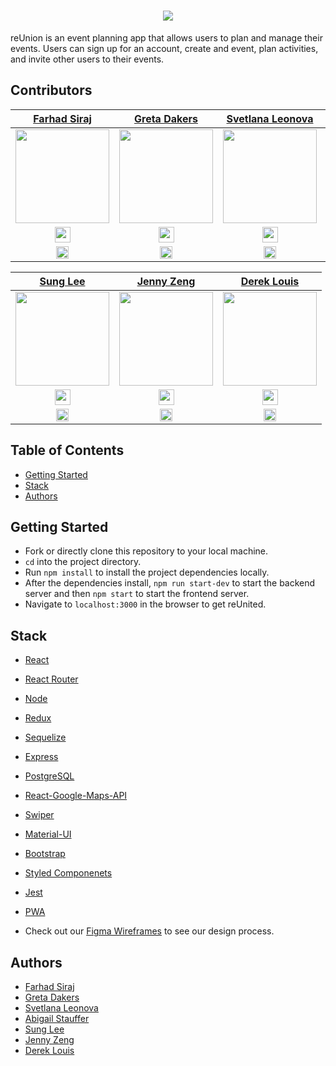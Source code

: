<h1 align="center"><img src="https://user-images.githubusercontent.com/72041242/117198984-aa236980-adb7-11eb-8497-5b6dca9aed93.png" /></h1>

reUnion is an event planning app that allows users to plan and manage their events. Users can sign up for an account, create and event, plan activities, and invite other users to their events.

## Contributors

|                                                       [Farhad Siraj](https://www.linkedin.com/in/farhadsiraj/)                                                       |                                                     [Greta Dakers](https://www.linkedin.com/in/greta-dakers/)                                                      |                                                      [Svetlana Leonova](https://www.linkedin.com/in/svetlana-leonova/)                                          |                                                    [Abigail Stauffer](https://www.linkedin.com/in/abigail-stauffer/)                                            |
| :------------------------------------------------------------------------------------------------------------------------------------------------------------------: | :----------------------------------------------------------------------------------------------------------------------------------------------------------------: | :-------------------------------------------------------------------------------------------------------------------------------------------------------------: | :-------------------------------------------------------------------------------------------------------------------------------------------------------------: |
| [<img src="https://user-images.githubusercontent.com/36062933/108449594-baed2600-7231-11eb-9b72-22aeab32f15d.jpeg" width = "150" />](https://github.com/farhadsiraj) | [<img src="https://user-images.githubusercontent.com/36062933/108449605-be80ad00-7231-11eb-82ed-67d283376dc2.jpeg" width = "150" />](https://github.com/gretad711) | [<img src="https://user-images.githubusercontent.com/72041242/117200898-04252e80-adba-11eb-857d-aa993a1bfcca.jpeg" width = "150" />](https://github.com/Svetlana-Leonova) | [<img src="https://user-images.githubusercontent.com/72041242/117201015-274fde00-adba-11eb-8735-ad4d1bb3ae67.jpeg" width = "150" />](https://github.com/abstauff) |
|   [<img src="https://user-images.githubusercontent.com/72041242/117204319-29b43700-adbe-11eb-9034-49e463c6108f.png" width="25"> ](https://github.com/farhadsiraj)    |   [<img src="https://user-images.githubusercontent.com/72041242/117204319-29b43700-adbe-11eb-9034-49e463c6108f.png" width="25"> ](https://github.com/gretad711)    |   [<img src="https://user-images.githubusercontent.com/72041242/117204319-29b43700-adbe-11eb-9034-49e463c6108f.png" width="25"> ](https://github.com/Svetlana-Leonova)    |   [<img src="https://user-images.githubusercontent.com/72041242/117204319-29b43700-adbe-11eb-9034-49e463c6108f.png" width="25"> ](https://github.com/abstauff)    |
|                     [ <img src="https://static.licdn.com/sc/h/al2o9zrvru7aqj8e1x2rzsrca" width="20"> ](https://www.linkedin.com/in/farhadsiraj/)                     |                   [ <img src="https://static.licdn.com/sc/h/al2o9zrvru7aqj8e1x2rzsrca" width="20"> ](https://www.linkedin.com/in/greta-dakers/)                    |                   [ <img src="https://static.licdn.com/sc/h/al2o9zrvru7aqj8e1x2rzsrca" width="20"> ](https://www.linkedin.com/in/svetlana-leonova/)                   |                  [ <img src="https://static.licdn.com/sc/h/al2o9zrvru7aqj8e1x2rzsrca" width="20"> ](https://www.linkedin.com/in/abigail-stauffer/)                   |

|                                                       [Sung Lee](https://www.linkedin.com/in/sungyonglee/)                                                           |                                                     [Jenny Zeng](https://www.linkedin.com/in/zeng-jenny/)                                                          |                                                      [Derek Louis](https://www.linkedin.com/in/derek-louis/)                                                    |                        
| :------------------------------------------------------------------------------------------------------------------------------------------------------------------: | :----------------------------------------------------------------------------------------------------------------------------------------------------------------: | :-------------------------------------------------------------------------------------------------------------------------------------------------------------: | 
| [<img src="https://user-images.githubusercontent.com/72041242/117201145-4d757e00-adba-11eb-8e43-01f71e202f66.jpeg" width = "150" />](https://github.com/SungLee05) | [<img src="https://user-images.githubusercontent.com/72041242/117201221-6716c580-adba-11eb-9f3e-26b9e863c74e.jpeg" width = "150" />](https://github.com/zeng-jenny) | [<img src="https://user-images.githubusercontent.com/72041242/117201299-8150a380-adba-11eb-9ee7-6320b5fab82e.jpeg" width = "150" />](https://github.com/dereklouis) | 
|   [<img src="https://user-images.githubusercontent.com/72041242/117204319-29b43700-adbe-11eb-9034-49e463c6108f.png" width="25"> ](https://github.com/SungLee05)    |   [<img src="https://user-images.githubusercontent.com/72041242/117204319-29b43700-adbe-11eb-9034-49e463c6108f.png" width="25"> ](https://github.com/zeng-jenny)    |   [<img src="https://user-images.githubusercontent.com/72041242/117204319-29b43700-adbe-11eb-9034-49e463c6108f.png" width="25"> ](https://github.com/dereklouis)    |  
|                     [ <img src="https://static.licdn.com/sc/h/al2o9zrvru7aqj8e1x2rzsrca" width="20"> ](https://www.linkedin.com/in/sungyonglee/)                     |                   [ <img src="https://static.licdn.com/sc/h/al2o9zrvru7aqj8e1x2rzsrca" width="20"> ](https://www.linkedin.com/in/zeng-jenny/)                    |                   [ <img src="https://static.licdn.com/sc/h/al2o9zrvru7aqj8e1x2rzsrca" width="20"> ](https://www.linkedin.com/in/derek-louis/)                   |
## Table of Contents

- [Getting Started](#getting-started)
- [Stack](#stack)
- [Authors](#authors)

## Getting Started

- Fork or directly clone this repository to your local machine.
- `cd` into the project directory.
- Run `npm install` to install the project dependencies locally.
- After the dependencies install, `npm run start-dev` to start the backend server and then `npm start` to start the frontend server.
- Navigate to `localhost:3000` in the browser to get reUnited.

## Stack

- [React](https://reactjs.org/)
- [React Router](https://reactrouter.com)
- [Node](https://nodejs.org/en/)
- [Redux](https://redux.js.org/)
- [Sequelize](https://sequelize.org/)
- [Express](http://expressjs.com/)
- [PostgreSQL](https://www.postgresql.org/)
- [React-Google-Maps-API](https://react-google-maps-api-docs.netlify.app/)
- [Swiper](https://swiperjs.com/)
- [Material-UI](https://material-ui.com/)
- [Bootstrap](https://react-bootstrap.github.io/)
- [Styled Componenets](https://styled-components.com/)
- [Jest](https://jestjs.io/)
- [PWA](https://developer.mozilla.org/en-US/docs/Web/Progressive_web_apps)

- Check out our [Figma Wireframes](https://www.figma.com/file/4cVwtybBebH4lJYt4sEoQD/reUnion?node-id=0%3A1) to see our design process.

## Authors

- [Farhad Siraj](https://www.linkedin.com/in/farhadsiraj/)
- [Greta Dakers](https://www.linkedin.com/in/greta-dakers/)
- [Svetlana Leonova](https://www.linkedin.com/in/svetlana-leonova/)
- [Abigail Stauffer](https://www.linkedin.com/in/abigail-stauffer/)
- [Sung Lee](https://www.linkedin.com/in/sungyonglee/)
- [Jenny Zeng](https://www.linkedin.com/in/zeng-jenny/)
- [Derek Louis](https://www.linkedin.com/in/derek-louis/)      

#

